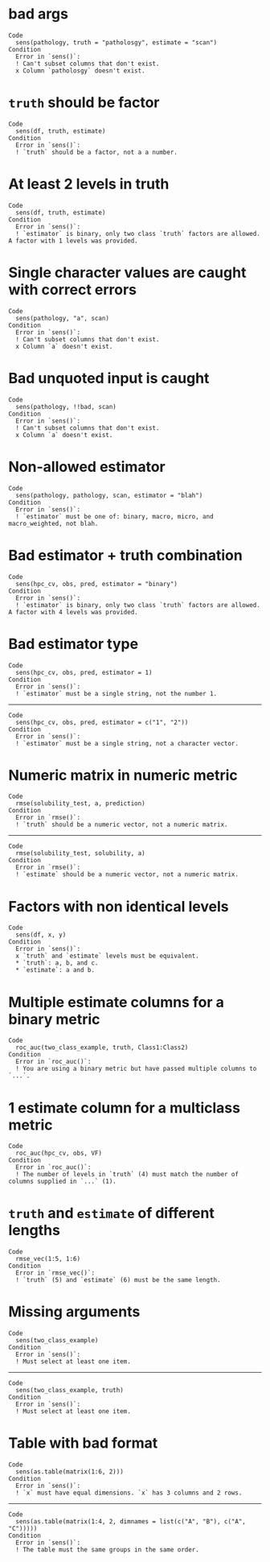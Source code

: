 # bad args

    Code
      sens(pathology, truth = "patholosgy", estimate = "scan")
    Condition
      Error in `sens()`:
      ! Can't subset columns that don't exist.
      x Column `patholosgy` doesn't exist.

# `truth` should be factor

    Code
      sens(df, truth, estimate)
    Condition
      Error in `sens()`:
      ! `truth` should be a factor, not a a number.

# At least 2 levels in truth

    Code
      sens(df, truth, estimate)
    Condition
      Error in `sens()`:
      ! `estimator` is binary, only two class `truth` factors are allowed. A factor with 1 levels was provided.

# Single character values are caught with correct errors

    Code
      sens(pathology, "a", scan)
    Condition
      Error in `sens()`:
      ! Can't subset columns that don't exist.
      x Column `a` doesn't exist.

# Bad unquoted input is caught

    Code
      sens(pathology, !!bad, scan)
    Condition
      Error in `sens()`:
      ! Can't subset columns that don't exist.
      x Column `a` doesn't exist.

# Non-allowed estimator

    Code
      sens(pathology, pathology, scan, estimator = "blah")
    Condition
      Error in `sens()`:
      ! `estimator` must be one of: binary, macro, micro, and macro_weighted, not blah.

# Bad estimator + truth combination

    Code
      sens(hpc_cv, obs, pred, estimator = "binary")
    Condition
      Error in `sens()`:
      ! `estimator` is binary, only two class `truth` factors are allowed. A factor with 4 levels was provided.

# Bad estimator type

    Code
      sens(hpc_cv, obs, pred, estimator = 1)
    Condition
      Error in `sens()`:
      ! `estimator` must be a single string, not the number 1.

---

    Code
      sens(hpc_cv, obs, pred, estimator = c("1", "2"))
    Condition
      Error in `sens()`:
      ! `estimator` must be a single string, not a character vector.

# Numeric matrix in numeric metric

    Code
      rmse(solubility_test, a, prediction)
    Condition
      Error in `rmse()`:
      ! `truth` should be a numeric vector, not a numeric matrix.

---

    Code
      rmse(solubility_test, solubility, a)
    Condition
      Error in `rmse()`:
      ! `estimate` should be a numeric vector, not a numeric matrix.

# Factors with non identical levels

    Code
      sens(df, x, y)
    Condition
      Error in `sens()`:
      x `truth` and `estimate` levels must be equivalent.
      * `truth`: a, b, and c.
      * `estimate`: a and b.

# Multiple estimate columns for a binary metric

    Code
      roc_auc(two_class_example, truth, Class1:Class2)
    Condition
      Error in `roc_auc()`:
      ! You are using a binary metric but have passed multiple columns to `...`.

# 1 estimate column for a multiclass metric

    Code
      roc_auc(hpc_cv, obs, VF)
    Condition
      Error in `roc_auc()`:
      ! The number of levels in `truth` (4) must match the number of columns supplied in `...` (1).

# `truth` and `estimate` of different lengths

    Code
      rmse_vec(1:5, 1:6)
    Condition
      Error in `rmse_vec()`:
      ! `truth` (5) and `estimate` (6) must be the same length.

# Missing arguments

    Code
      sens(two_class_example)
    Condition
      Error in `sens()`:
      ! Must select at least one item.

---

    Code
      sens(two_class_example, truth)
    Condition
      Error in `sens()`:
      ! Must select at least one item.

# Table with bad format

    Code
      sens(as.table(matrix(1:6, 2)))
    Condition
      Error in `sens()`:
      ! `x` must have equal dimensions. `x` has 3 columns and 2 rows.

---

    Code
      sens(as.table(matrix(1:4, 2, dimnames = list(c("A", "B"), c("A", "C")))))
    Condition
      Error in `sens()`:
      ! The table must the same groups in the same order.

